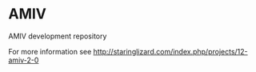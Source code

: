 # AMIV
AMIV development repository 

For more information see http://staringlizard.com/index.php/projects/12-amiv-2-0 

